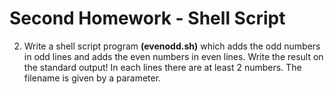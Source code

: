# Second Homework - Shell Script
2. Write a shell script program __(evenodd.sh)__ which adds the odd numbers in odd lines and adds the even numbers in even lines. Write the result on the standard output! In each lines there are at least 2 numbers. The filename is given by a parameter.
